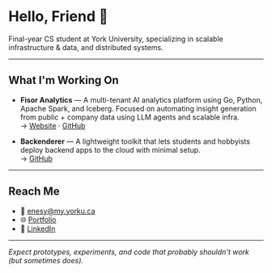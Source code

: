 # Hello, Friend 👋

Final-year CS student at York University, specializing in scalable infrastructure & data, and distributed systems.

---

##  What I'm Working On

- **Fisor Analytics** — A multi-tenant AI analytics platform using Go, Python, Apache Spark, and Iceberg. Focused on automating insight generation from public + company data using LLM agents and scalable infra.  
  → [Website](https://fisoranalytics.org) · [GitHub](https://github.com/Fisor-Analytics)

- **Backenderer** — A lightweight toolkit that lets students and hobbyists deploy backend apps to the cloud with minimal setup.  
  → [GitHub](https://github.com/enesyesil/backenderer)

---

## Reach Me

- 📧 [enesy@my.yorku.ca](mailto:enesy@my.yorku.ca)  
- 🌐 [Portfolio](https://enesyesil.me)  
- 💼 [LinkedIn](https://www.linkedin.com/in/enes-yesil-723080184/)

---
*Expect prototypes, experiments, and code that probably shouldn’t work (but sometimes does).*

